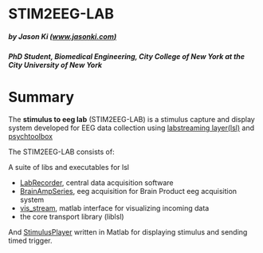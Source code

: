 # STIM2EEG-LAB 
##### by Jason Ki [(www.jasonki.com)](https://www.jasonki.com) 
##### PhD Student, Biomedical Engineering, City College of New York at the City University of New York <h1>

# Summary
The **stimulus to eeg lab** (STIM2EEG-LAB) is a stimulus capture and display system developed for EEG data collection using [labstreaming layer(lsl)](https://github.com/sccn/labstreaminglayer) and [psychtoolbox](http://psychtoolbox.org/)

The STIM2EEG-LAB consists of:

A suite of libs and executables for lsl
   * [LabRecorder](https://github.com/sccn/labstreaminglayer/wiki/LabRecorder.wiki), central data acquisition software
   * [BrainAmpSeries](https://github.com/sccn/labstreaminglayer/wiki/BrainAmpSeries.wiki), eeg acquisition for Brain Product eeg acquisition system
   * [vis_stream](https://github.com/sccn/labstreaminglayer/wiki/ViewingStreamsInMatlab.wiki), matlab interface for visualizing incoming data
   * the core transport library (liblsl)
   
And [StimulusPlayer](https://github.com/JasonJKi/STIM2EEG-LAB/tree/master/StimulusPlayer) written in Matlab for displaying stimulus and sending timed trigger. 

